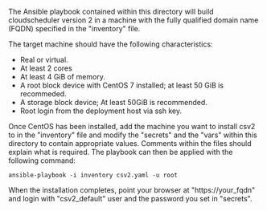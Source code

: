 The Ansible playbook contained within this directory will build cloudscheduler version 2
in a machine with the fully qualified domain name (FQDN) specified in the "inventory" file. 
    
The target machine should have the following characteristics:

   - Real or virtual.
   - At least 2 cores
   - At least 4 GiB of memory.
   - A root block device with CentOS 7 installed; at least 50 GiB is recommeded.
   - A storage block device; At least 50GiB is recommended.
   - Root login from the deployment host via ssh key.

Once CentOS has been installed, add the machine you want to install csv2 to in the "inventory" file 
and modify the "secrets" and the "vars" within this directory to contain appropriate values. 
Comments within the files should explain what is required. 
The playbook can then be applied with the following command:

    ansible-playbook -i inventory csv2.yaml -u root

When the installation completes, point your browser at "https://your_fqdn" and login with
"csv2_default" user and the password you set in "secrets".

